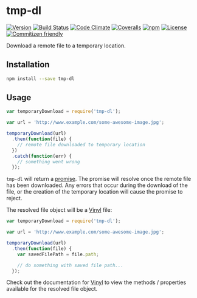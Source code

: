 # tmp-dl

[![Version](https://img.shields.io/npm/v/tmp-dl.svg?style=flat-square)](https://www.npmjs.com/package/tmp-dl)
[![Build Status](https://img.shields.io/travis/mike182uk/tmp-dl.svg?style=flat-square)](http://travis-ci.org/mike182uk/tmp-dl)
[![Code Climate](https://img.shields.io/codeclimate/github/mike182uk/tmp-dl.svg?style=flat-square)](https://codeclimate.com/github/mike182uk/tmp-dl)
[![Coveralls](https://img.shields.io/coveralls/mike182uk/tmp-dl/master.svg?style=flat-square)](https://coveralls.io/r/mike182uk/tmp-dl)
[![npm](https://img.shields.io/npm/dm/tmp-dl.svg?style=flat-square)](https://www.npmjs.com/package/tmp-dl)
[![License](https://img.shields.io/github/license/mike182uk/tmp-dl.svg?style=flat-square)](https://www.npmjs.com/package/tmp-dl)
[![Commitizen friendly](https://img.shields.io/badge/commitizen-friendly-brightgreen.svg?style=flat-square)](http://commitizen.github.io/cz-cli/)

Download a remote file to a temporary location.

## Installation

```bash
npm install --save tmp-dl
```

## Usage

```js
var temporaryDownload = require('tmp-dl');

var url = 'http://www.example.com/some-awesome-image.jpg';

temporaryDownload(url)
  .then(function(file) {
    // remote file downloaded to temporary location
  })
  .catch(function(err) {
    // something went wrong
  });  
```

`tmp-dl` will return a [promise](https://github.com/petkaantonov/bluebird). The promise will resolve once the remote file has been downloaded. Any errors that occur during the download of the file, or the creation of the temporary location will cause the promise to reject.

The resolved file object will be a [Vinyl](https://github.com/gulpjs/vinyl) file:

```js
var temporaryDownload = require('tmp-dl');

var url = 'http://www.example.com/some-awesome-image.jpg';

temporaryDownload(url)
  .then(function(file) {
    var savedFilePath = file.path;

    // do something with saved file path...
  });
```

Check out the documentation for [Vinyl](https://github.com/gulpjs/vinyl) to view the methods / properties available for the resolved file object.
